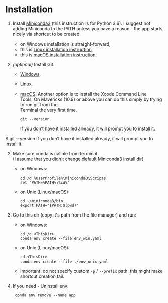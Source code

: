 # Installation

1. Install [Miniconda3](https://conda.io/miniconda.html) (this instruction
is for Python 3.6). I suggest not adding Miniconda to the PATH unless you 
have a reason - the app starts nicely via shortcut to be created.
    * on Windows installation is straight-forward,
    * this is [Linux installation instruction](https://conda.io/docs/user-guide/install/linux.html),
    * this is [macOS installation instruction](https://conda.io/docs/user-guide/install/macos.html).

2. _(optional)_ Install Git.
    * [Windows](http://git-scm.com/download/win),
    * [Linux](https://git-scm.com/download/linux),
    * [macOS](https://git-scm.com/download/mac). Another option is to install the Xcode Command Line  
      Tools. On Mavericks (10.9) or above you can do this simply by trying to run git from the  
      Terminal the very first time.

          git --version

      If you don’t have it installed already, it will prompt you to install it.

$ git --version
If you don’t have it installed already, it will prompt you to install it.

2. Make sure conda is callble from terminal  
(I assume that you didn't change default Miniconda3 
install dir)
    * on Windows:

          cd /d %UserProfile%\Miniconda3\Scripts
          set "PATH=%PATH%;%cd%"

    * on Unix (Linux/macOS):

          cd ~/miniconda3/bin
          export PATH="$PATH:$(pwd)"

3. Go to this dir (copy it's path from the file manager) and run:
    * on Windows:

          cd /d <ThisDir>
          conda env create --file env_win.yaml

    * on Unix (Linux/macOS):

          cd <ThisDir>
          conda env create --file ./env_unix.yaml

   * Important: do not specify custom `-p` / `--prefix` path: this might make shortcut creation fail.
4. If you need - Uninstall env:

        conda env remove --name app
